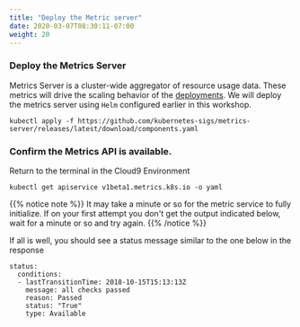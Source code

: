 ```yaml
---
title: "Deploy the Metric server"
date: 2020-03-07T08:30:11-07:00
weight: 20
---
```


### Deploy the Metrics Server
Metrics Server is a cluster-wide aggregator of resource usage data. These metrics will drive the scaling behavior of the [deployments](https://kubernetes.io/docs/concepts/workloads/controllers/deployment/). We will deploy the metrics server using `Helm` configured earlier in this workshop.

```
kubectl apply -f https://github.com/kubernetes-sigs/metrics-server/releases/latest/download/components.yaml

```

### Confirm the Metrics API is available.

Return to the terminal in the Cloud9 Environment
```
kubectl get apiservice v1beta1.metrics.k8s.io -o yaml
```

{{% notice note %}}
It may take a minute or so for the metric service to fully initialize. If on your first attempt you don't get the output indicated below, wait for a minute or so and try again.
{{% /notice %}}


If all is well, you should see a status message similar to the one below in the response
```
status:
  conditions:
  - lastTransitionTime: 2018-10-15T15:13:13Z
    message: all checks passed
    reason: Passed
    status: "True"
    type: Available
```
